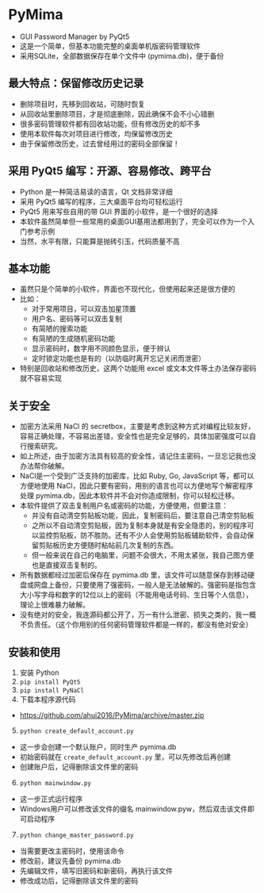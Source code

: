 # PyMima

- GUI Password Manager by PyQt5 
- 这是一个简单，但基本功能完整的桌面单机版密码管理软件
- 采用SQLite，全部数据保存在单个文件中 (pymima.db)，便于备份


## 最大特点：保留修改历史记录

- 删除项目时，先移到回收站，可随时恢复
- 从回收站里删除项目，才是彻底删除，因此确保不会不小心错删
- 很多密码管理软件都有回收站功能，但有修改历史的却不多
- 使用本软件每次对项目进行修改，均保留修改历史
- 由于保留修改历史，过去曾经用过的密码全部保留！


## 采用 PyQt5 编写：开源、容易修改、跨平台

- Python 是一种简洁易读的语言，Qt 文档非常详细
- 采用 PyQt5 编写的程序，三大桌面平台均可轻松运行
- PyQt5 用来写些自用的带 GUI 界面的小软件，是一个很好的选择
- 本软件虽然简单但一些常用的桌面GUI基用法都用到了，完全可以作为一个入门参考示例
- 当然，水平有限，只能算是抛砖引玉，代码质量不高


## 基本功能

- 虽然只是个简单的小软件，界面也不现代化，但使用起来还是很方便的
- 比如：
  * 对于常用项目，可以双击加星顶置
  * 用户名、密码等可以双击复制
  * 有简陋的搜索功能
  * 有简陋的生成随机密码功能
  * 显示密码时，数字用不同颜色显示，便于辨认
  * 定时锁定功能也是有的（以防临时离开忘记关闭而泄密）
- 特别是回收站和修改历史，这两个功能用 excel 或文本文件等土办法保存密码就不容易实现


## 关于安全

- 加密方法采用 NaCl 的 secretbox，主要是考虑到这种方式对编程比较友好，容易正确处理，不容易出差错，安全性也是完全足够的，具体加密强度可以自行搜索研究。
- 如上所述，由于加密方法具有较高的安全性，请记住主密码，一旦忘记我也没办法帮你破解。
- NaCl是一个受到广泛支持的加密库，比如 Ruby, Go, JavaScript 等，都可以方便地使用 NaCl，因此只要有密码，用别的语言也可以方便地写个解密程序处理 pymima.db，因此本软件并不会对你造成限制，你可以轻松迁移。
- 本软件提供了双击复制用户名或密码的功能，方便使用，但要注意：
  * 并没有自动清空剪贴板功能，因此，复制密码后，要注意自己清空剪贴板
  * 之所以不自动清空剪贴板，因为复制本身就是有安全隐患的，别的程序可以监控剪贴板，防不胜防。还有不少人会使用剪贴板辅助软件，会自动保留剪贴板历史方便随时粘帖前几次复制的东西。
  * 但一般来说在自己的电脑里，问题不会很大，不用太紧张，我自己图方便也是直接双击复制的。
- 所有数据都经过加密后保存在 pymima.db 里，该文件可以随意保存到移动硬盘或网盘上备份，只要使用了强密码，一般人是无法破解的。强密码是指包含大小写字母和数字的12位以上的密码（不能用电话号码、生日等个人信息），理论上很难暴力破解。
- 没有绝对的安全，我连源码都公开了，万一有什么泄密、损失之类的，我一概不负责任。（这个你用别的任何密码管理软件都是一样的，都没有绝对安全）


## 安装和使用

1. 安装 Python
2. `pip install PyQt5`
3. `pip install PyNaCl`
4. 下载本程序源代码
  - https://github.com/ahui2016/PyMima/archive/master.zip
5. `python create_default_account.py`
  - 这一步会创建一个默认账户，同时生产 pymima.db
  - 初始密码就在 `create_default_account.py` 里，可以先修改后再创建
  - 创建账户后，记得删除该文件里的密码
6. `python mainwindow.py`
  - 这一步正式运行程序
  - Windows用户可以修改该文件的缀名 mainwindow.pyw，然后双击该文件即可启动程序
7. `python change_master_password.py`
  - 当需要更改主密码时，使用该命令
  - 修改前，建议先备份 pymima.db
  - 先编辑文件，填写旧密码和新密码，再执行该文件
  - 修改成功后，记得删除该文件里的密码
